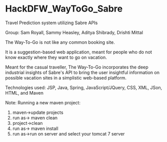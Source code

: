 # HackDFW_WayToGo_Sabre
Travel Prediction system utilizing Sabre APIs

Group: Sam Royall, Sammy Heasley, Aditya Shibrady, Drishti Mittal

The Way-To-Go is not like any common booking site.

It is a suggestion-based web application, meant for people who do not know exactly where they want to go on vacation.

Meant for the casual traveller, The Way-To-Go incorporates the deep industrial insights of Sabre's API to bring the user insightful information on possible vacation sites in a simplistic web-based platform.

Technologies used: JSP, Java, Spring, JavaScript/JQuery, CSS, XML, JSon, HTML, and Maven

Note: Running a new maven project:
1. maven->update projects
2. run as-> maven clean
3. project->clean
4. run as-> maven install
5. run as->run on server and select your tomcat 7 server

